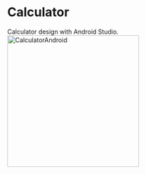 # Calculator
Calculator design with Android Studio.
<img align="center" alt="CalculatorAndroid" width="300" src="https://postimg.cc/mhRTWF1m">
